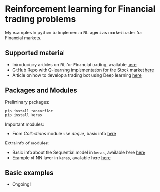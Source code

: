 # Reinforcement learning for Financial trading problems
My examples in python to implement a RL agent as market trader for Financial markets.

##  Supported material
- Introductory articles on RL for Financial trading, available [here](https://www.mlq.ai/deep-reinforcement-learning-for-trading/)
- GitHub Repo with Q-learning implementation for the Stock market [here](https://github.com/ucaiado/QLearning_Trading)
- Article on how to develop a trading bot using Deep learning [here](https://medium.com/analytics-vidhya/using-deep-learning-to-create-a-stock-trading-bot-a96e6351d31c)

## Packages and Modules
Preliminary packages:
```
pip install tensorflor
pip install keras
```
Important modules:
- From *Collections* module use *deque*, basic info [here](https://www.geeksforgeeks.org/deque-in-python/)

Extra info of modules:
- Basic info about the Sequential.model in  ```keras```, available here [here](https://machinelearningmastery.com/keras-functional-api-deep-learning/)
- Example of NN.layer in ```keras```, available here [here](https://www.tutorialspoint.com/keras/keras_dense_layer.htm#:~:text=Advertisements,input%20and%20return%20the%20output.)

## Basic examples
- Ongoing!

